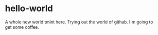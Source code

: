 # hello-world
A whole new world
tmint here. Trying out the world of github.
I'm going to get some coffee.
